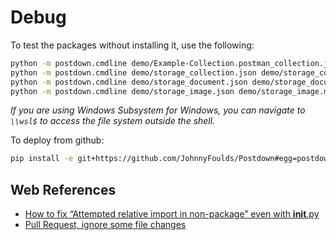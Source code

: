 # Debug

To test the packages without installing it, use the following:

```bash
python -m postdown.cmdline demo/Example-Collection.postman_collection.json demo/Example-Collection.postman_collection.md
python -m postdown.cmdline demo/storage_collection.json demo/storage_collection.md
python -m postdown.cmdline demo/storage_document.json demo/storage_document.md
python -m postdown.cmdline demo/storage_image.json demo/storage_image.md
```

_If you are using Windows Subsystem for Windows, you can navigate to `\\wsl$` to access the file system outside the shell._

To deploy from github:

```bash
pip install -e git+https://github.com/JohnnyFoulds/Postdown#egg=postdown
```

## Web References

- [How to fix “Attempted relative import in non-package” even with __init__.py](https://stackoverflow.com/questions/11536764/how-to-fix-attempted-relative-import-in-non-package-even-with-init-py)
- [Pull Request, ignore some file changes](https://stackoverflow.com/questions/28703140/pull-request-ignore-some-file-changes)